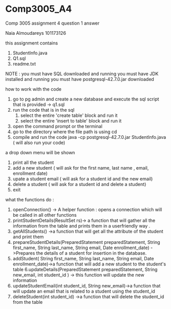 # Comp3005_A4
Comp 3005 assignment 4 question 1 answer 

Naia Almoudareys
101173126

this assignment contains 
1. StudentInfo.java
6. Q1.sql 
7. readme.txt


NOTE :
you must have SQL downloaded and running
you must have JDK installed and running 
you must have postgresql-42.7.0.jar downloaded


how to work with the code 
1. go to pg admin and create a new database and execute the sql script that is provided -> q1.sql
2. run the code that is in the sql
	1. select the entire 'create table' block and run it 
	2. select the entire 'insert to table' block and run it
3. open the command prompt or the terminal 
4. go to the directory where the file path is using cd
5. compile and run the code 
	java -cp postgresql-42.7.0.jar StudentInfo.java ( will also run your code)

a drop down menu will be shown 
1. print all the student 
2. add a new student ( will ask for the first name, last name , email, enrollment date)
3. upate a student email ( will ask for a student id and the new email)
4. delete a student ( will ask for a student id and delete a student)
5. exit 




what the functions do :
1. openConnection() -> A helper function : opens a connection which will be called in all other functions
2. printStudentDetails(ResultSet rs)-> a function that will gather all the information from the table and prints them in a userfriendly way .
3. getAllStudents() ->a function that will get all the attribute of the student and print them
4.  prepareStudentDetails(PreparedStatement preparedStatement, String first_name, String last_name, String email, Date enrollment_date) ->Prepares the details of a student for insertion in the database.
5. addStudent( String first_name, String last_name, String email, Date enrollment_date)->a function that will add a new student to the student's table
6.updateDetails(PreparedStatement preparedStatement, String new_email, int student_id ) -> this function will update the new information 
7. updateStudentEmail(int student_id, String new_email)->a function that will update an email that is related to a student using the student_id
8. deleteStudent(int student_id) ->a function that will delete the student_id from the table


 
